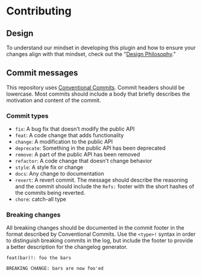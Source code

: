 # Contributing

## Design

To understand our mindset in developing this plugin and how to ensure your
changes align with that mindset, check out the "[Design Philosophy](./docs/explanation/design.md)."

## Commit messages

This repository uses [Conventional Commits](https://conventionalcommits.org).
Commit headers should be lowercase. Most commits should include a body that briefly
describes the motivation and content of the commit.

### Commit types

- `fix`: A bug fix that doesn't modify the public API
- `feat`: A code change that adds functionality
- `change`: A modification to the public API
- `deprecate`: Something in the public API has been deprecated
- `remove`: A part of the public API has been removed
- `refactor`: A code change that doesn't change behavior
- `style`: A style fix or change
- `docs`: Any change to documentation
- `revert`: A revert commit. The message should describe the reasoning and the
  commit should include the `Refs:` footer with the short hashes of the commits
  being reverted.
- `chore`: catch-all type

### Breaking changes

All breaking changes should be documented in the commit footer in the format
described by Conventional Commits. Use the `<type>!` syntax in order to distinguish
breaking commits in the log, but include the footer to provide a better description
for the changelog generator.

```text
feat(bar)!: foo the bars

BREAKING CHANGE: bars are now foo'ed
```
